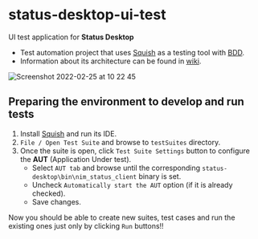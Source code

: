 # status-desktop-ui-test
UI test application for **Status Desktop**

* Test automation project that uses [Squish](https://www.froglogic.com/squish/) as a testing tool with [BDD](https://www.froglogic.com/squish/features/bdd-behavior-driven-development-testing/).
* Information about its architecture can be found in [wiki](https://hackmd.io/@status-desktop/B1MlJV5nd/%2Fm9D4p_y7ShOm3ooD7GAT0A).

![Screenshot 2022-02-25 at 10 22 45](https://user-images.githubusercontent.com/97019400/155689587-e933bbfa-519c-4f73-90a7-c019c0bb163f.png)


## Preparing the environment to develop and run tests
1) Install [Squish](https://doc.froglogic.com/squish/latest/) and run its IDE.
2) `File / Open Test Suite` and browse to `testSuites` directory.
3) Once the suite is open, click `Test Suite Settings` button to configure the **AUT** (Application Under test).
    * Select `AUT tab` and browse until the corresponding `status-desktop\bin\nim_status_client` binary is set.
    * Uncheck `Automatically start the AUT` option (if it is already checked).
    * Save changes.

Now you should be able to create new suites, test cases and run the existing ones just only by clicking `Run` buttons!!
